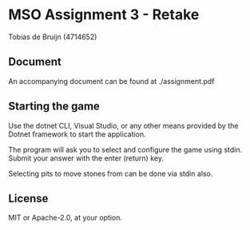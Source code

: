 # MSO Assignment 3 - Retake
Tobias de Bruijn (4714652)

## Document
An accompanying document can be found at ./assignment.pdf

## Starting the game
Use the dotnet CLI, Visual Studio, or any other means provided by the Dotnet framework to start the application.

The program will ask you to select and configure the game using stdin. Submit your answer with the enter (return) key.

Selecting pits to move stones from can be done via stdin also.

## License
MIT or Apache-2.0, at your option.
